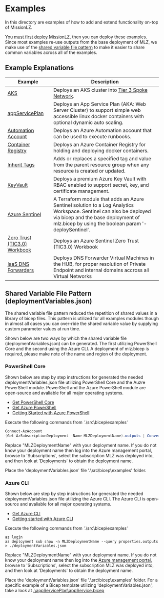 # Examples

In this directory are examples of how to add and extend functionality on-top of MissionLZ.

You [must first deploy MissionLZ](../README.md#Deployment), then you can deploy these examples. Since most examples re-use outputs from the base deployment of MLZ, we make use of the [shared variable file pattern](https://learn.microsoft.com/en-us/azure/azure-resource-manager/bicep/patterns-shared-variable-file) to make it easier to share common variables across all of the examples.

## Example Explanations

Example | Description
------- | -----------
[AKS](./aks) | Deploys an AKS cluster into [Tier 3 Spoke Network](../add-ons/tier3/README.md).
[appServicePlan](./app-service-plan) | Deploys an App Service Plan (AKA: Web Server Cluster) to support simple web accessible linux docker containers with optional dynamic auto scaling.
[Automation Account](./automation-account) | Deploys an Azure Automation account that can be used to execute runbooks.
[Container Registry](./container-registry/) | Deploys an Azure Container Registry for holding and deploying docker containers.
[Inherit Tags](./inherit-tags) | Adds or replaces a specified tag and value from the parent resource group when any resource is created or updated.
[KeyVault](./key-vault/) | Deploys a premium Azure Key Vault with RBAC enabled to support secret, key, and certificate management.
[Azure Sentinel](./sentinel) | A Terraform module that adds an Azure Sentinel solution to a Log Analytics Workspace. Sentinel can also be deployed via bicep and the base deployment of mlz.bicep by using the boolean param '-deploySentinel'.
[Zero Trust (TIC3.0) Workbook](./zero-trust-workbook) | Deploys an Azure Sentinel Zero Trust (TIC3.0) Workbook
[IaaS DNS Forwarders](./iaas-dns-forwarders) | Deploys DNS Forwarder Virtual Machines in the HUB, for proper resolution of Private Endpoint and internal domains accross all Virtual Networks

## Shared Variable File Pattern (deploymentVariables.json)

The shared variable file pattern reduced the repetition of shared values in a library of bicep files.   This pattern is utilized for all examples modules though in almost all cases you can over-ride the shared variable value by supplying custom parameter values at run time.  

Shown below are two ways by which the shared variable file (deploymentVariables.json) can be generated.  The first utilizing PowerShell Core and the second using the Azure CLI.  A deployment of mlz.bicep is required, please make note of the name and region of the deployment.

### PowerShell Core

Shown below are step by step instructions for generated the needed deploymentVariables.json file utilizing PowerShell Core and the Auzre PowerShell module.  PowerShell and the Azure PowerShell module are open-source and avaliable for all major operating systems.

* [Get PowerShell Core](https://github.com/PowerShell/PowerShell/releases)
* [Get Azure PowerShell](https://learn.microsoft.com/en-us/powershell/azure/install-az-ps)
* [Getting Started with Azure PowerShell](https://learn.microsoft.com/en-us/powershell/azure/get-started-azureps)

Execute the following commands from '.\src\bicep\examples\'

```PowerShell
Connect-AzAccount
(Get-AzSubscriptionDeployment -Name MLZDeploymentName).outputs | ConvertTo-Json | Out-File -FilePath .\deploymentVariables.json
```

Replace "MLZDeploymentName" with your deployment name.  If you do not know your deployment name then log into the Azure management portal, browse to 'Subscriptions', select the subscription MLZ was deployed into, and then look at 'Deployments' to obtain the deployment name.

Place the 'deploymentVariables.json' file '.\src\bicep\examples\' folder.  

### Azure CLI

Shown below are step by step instructions for generated the needed deploymentVariables.json file utilizing the Azure CLI.  The Azure CLI is open-source and avaliable for all major operating systems.

* [Get Azure CLI](https://learn.microsoft.com/en-us/cli/azure/install-azure-cli)
* [Getting started with Azure CLI](https://learn.microsoft.com/en-us/cli/azure/get-started-with-azure-cli)

Execute the following commands from '.\src\bicep\examples\'

```Azure CLI
az login
az deployment sub show -n MLZDeploymentName --query properties.outputs > ./deploymentVariables.json
```

Replace "MLZDeploymentName" with your deployment name.  If you do not know your deployment name then log into the [Azure management portal](https://portal.azure.com), browse to 'Subscriptions', select the subscription MLZ was deployed into, and then look at 'Deployments' to obtain the deployment name.

Place the 'deploymentVariables.json' file '.\src\bicep\examples\' folder.  For a specific example of a Bicep template utilizing 'deploymentVariables.json', take a look at [.\appServicePlan\appService.bicep](.\appServicePlan\appService.bicep)
